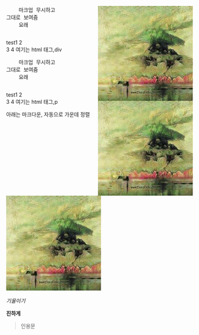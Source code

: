 

<div>
    <img src="..\img\test.jpg" align="right">
    <pre>
    마크업 무시하고
그대로 보여줌
    요래
    </pre>
    test1
    2<br>
    3
    4
    여기는 html 태그,div
</div>

<p>
    <img src="..\img\test.jpg" align="right">
    <pre>
    마크업 무시하고
그대로 보여줌
    요래
    </pre>
    test1
    2<br>
    3
    4
    여기는 html 태그,p
</p>







아래는 마크다운, 자동으로 가운데 정렬

![](../img/test.jpg)



*기울이기*

**진하게**

> 인용문

